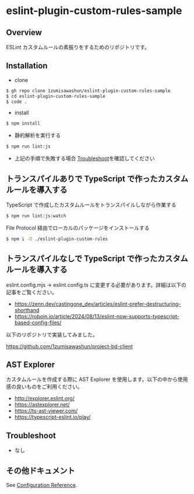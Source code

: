 # eslint-plugin-custom-rules-sample

## Overview

ESLint カスタムルールの素振りをするためのリポジトリです。

## Installation

- clone

```bash
$ gh repo clone 1zumisawashun/eslint-plugin-custom-rules-sample
$ cd eslint-plugin-custom-rules-sample
$ code .
```

- install

```bash
$ npm install
```

- 静的解析を実行する

```bash
$ npm run lint:js
```

- 上記の手順で失敗する場合 [Troubleshoot](#Troubleshoot)を確認してください

## トランスパイルありで TypeScript で作ったカスタムルールを導入する

TypeScript で作成したカスタムルールをトランスパイルしながら作業する

```bash
$ npm run lint:js:watch
```

File Protocol 経由でローカルのパッケージをインストールする

```bash
$ npm i -D ./eslint-plugin-custom-rules
```

## トランスパイルなしで TypeScript で作ったカスタムルールを導入する

eslint.config.mjs -> eslint.config.ts に変更する必要があります。詳細は以下の記事をご覧ください。

- https://zenn.dev/castingone_dev/articles/eslint-prefer-destructuring-shorthand
- https://roboin.io/article/2024/08/13/eslint-now-supports-typescript-based-config-files/

以下のリポジトリで実装してみました。

https://github.com/1zumisawashun/project-bd-client

## AST Explorer

カスタムルールを作成する際に AST Explorer を使用します。以下の中から使用感の良いものをご利用ください。

- http://explorer.eslint.org/
- https://astexplorer.net/
- https://ts-ast-viewer.com/
- https://typescript-eslint.io/play/

## Troubleshoot

- なし

## その他ドキュメント

See [Configuration Reference](https://github.com/1zumisawashun).
